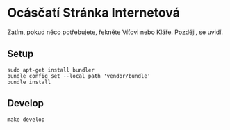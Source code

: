 # Ocásčatí Stránka Internetová

Zatím, pokud něco potřebujete, řekněte Víťovi nebo Kláře. Později, se uvidí.

## Setup

```
sudo apt-get install bundler
bundle config set --local path 'vendor/bundle'
bundle install
```

## Develop

```
make develop
```
